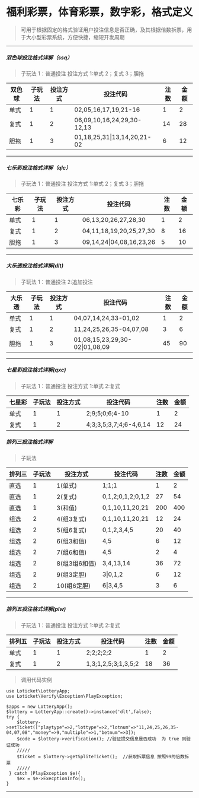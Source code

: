 # 福利彩票，体育彩票，数字彩，格式定义

> 可用于根据固定的格式验证用户投注信息是否正确，及其根据倍数拆票，用于大小型彩票系统，方便快捷，缩短开发周期

---
#####  双色球投注格式详解（ssq）
> 子玩法 1：普通投注 
> 投注方式 1:单式  2；复式  3；胆拖

双色球 | 子玩法 | 投注方式 | 投注代码 | 注数 | 金额
---|---|---|---|---|---
单式 | 1 | 1 | 02,05,16,17,19,21-16     |  1 | 2
复式 | 1 | 2 | 06,09,10,16,24,29,30-12,13  | 14 | 28
胆拖 | 1 | 3 | 01,18,25,31\|13,14,20,21-02 | 6 | 12

---
#####  七乐彩投注格式详解（qlc）
> 子玩法 1：普通投注 
> 投注方式 1:单式  2；复式  3；胆拖

七乐彩 | 子玩法 | 投注方式 | 投注代码 | 注数 | 金额
---|---|---|---|---|---
单式 | 1 | 1 | 06,13,20,26,27,28,30    |  1 | 2
复式 | 1 | 2 | 04,11,18,19,20,25,27,30  | 8 | 16
胆拖 | 1 | 3 | 09,14,24\|04,08,16,23,26 | 5 | 10
---
#####  大乐透投注格式详解(dlt)
>子玩法 1：普通投注   2:追加投注

大乐透 | 子玩法 | 投注方式 | 投注代码 | 注数 | 金额
---|---|---|---|---|---
单式 | 1 | 1 | 04,07,14,24,33-01,02     |  1 | 2
复式 | 1 | 2 | 11,24,25,26,35-04,07,08  |  3 | 6
胆拖 | 1 | 3 | 01,08,15,23,29,30-02\|01,08,09 |45| 90


---
#####  七星彩投注格式详解(qxc)
>子玩法 1：普通投注
>投注方式  1:单式   2:复式

七星彩 | 子玩法 | 投注方式 | 投注代码 | 注数 | 金额
---|---|---|---|---|---
单式 | 1 | 1 | 2;9;5;0;6;4-10     |  1 | 2
复式 | 1 | 2 | 4;3;3,5;3,7;4;6-4,6,14  |  12 | 24


##### 排列三投注格式详解

>子玩法 

排列三 | 子玩法 | 投注方式 | 投注代码 | 注数 | 金额
---|---|---|---|---|---
直选 | 1 | 1(单式) | 1;1;1     |  1 | 2
直选 | 1 | 2(复式) | 0,1,2;0,1,2;0,1,2  |  27 | 54
直选 | 1 | 3(和值) | 0,1,10,11,20,21 | 200 | 400
组选 | 2 | 4(组3复式) | 0,1,10,11,20,21 | 12 | 24
组选 | 2 | 5(组6复式) | 0,1,2,3,4,5 | 20 | 40
组选 | 2 | 6(组3和值) | 4,5 | 6 | 12
组选 | 2 | 7(组6和值) | 4,5 | 2 | 4
组选 | 2 | 8(组3组6和值) | 3,4,13,14 | 36 | 72
组选 | 2 | 9(组3定胆) | 3\|0,1,2 | 6 | 12
组选 | 2 | 10(组6定胆) | 6\|3,4,5 | 3 | 6

---
#####  排列五投注格式详解(plw)
>子玩法 1：普通投注
>投注方式  1:单式   2:复式

排列五 | 子玩法 | 投注方式 | 投注代码 | 注数 | 金额
---|---|---|---|---|---
单式 | 1 | 1 | 2;2;2;2;2     |  1 | 2
复式 | 1 | 2 | 1,3;1,2,5;3;1,3,5;2  |  18 | 36

> 调用代码实例

```
use Loticket\LotteryApp;
use Loticket\Verify\Exception\PlayException;

$apps = new LotteryApp();
$lottery = LotteryApp::create()->instance('dlt',false);
try {
    $lottery->setTicket(["playtype"=>2,"lottype"=>2,"lotnum"=>"11,24,25,26,35-04,07,08","money"=>9,"multiple"=>1,"betnum"=>3]);
    $code = $lottery->verification(); //验证提交信息是否成功  为 true 则验证成功
    /////
    $ticket = $lottery->getSpliteTicket();  //获取拆票信息 按照99的倍数拆票
    /////
 } catch (PlayException $e){
    $ex = $e->ExecptionInfo();
} 
```
------
